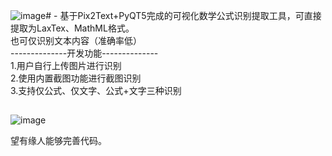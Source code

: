 ![image](https://github.com/catchskate/Mathematical_formula/assets/111588756/f965173d-0fd3-457e-81b3-44561957ca9b)# -
基于Pix2Text+PyQT5完成的可视化数学公式识别提取工具，可直接提取为LaxTex、MathML格式。  
也可仅识别文本内容（准确率低）  
--------------开发功能--------------  
1.用户自行上传图片进行识别  
2.使用内置截图功能进行截图识别  
3.支持仅公式、仅文字、公式+文字三种识别
##  
![image](https://github.com/catchskate/Mathematical_formula/assets/111588756/d84f1f7e-1775-46ac-b7e0-4ca1d5155f91)

望有缘人能够完善代码。
